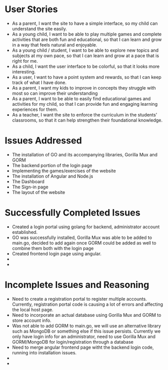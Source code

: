 # User Stories
- As a parent, I want the site to have a simple interface, so my child can understand the site easily.
- As a young child, I want to be able to play multiple games and complete activities that are both fun and educational, so that I can learn and grow in a way that feels natural and enjoyable.
- As a young child / student, I want to be able to explore new topics and subjects at my own pace, so that I can learn and grow at a pace that is right for me.
- As a child, I want the user interface to be colorful, so that it looks more interesting.
- As a user, I want to have a point system and rewards, so that I can keep track of what I have done.
- As a parent, I want my kids to improve in concepts they struggle with most so can improve their understanding
- As a parent, I want to be able to easily find educational games and activities for my child, so that I can provide fun and engaging learning experiences for them.
- As a teacher, I want the site to enforce the curriculum in the students’ classrooms, so that it can help strengthen their foundational knowledge.


# Issues Addressed
- The installation of GO and its accompanying libraries, Gorilla Mux and GORM
- The backend portion of the login page
- Implementing the games/exercises of the website
- The installation of Angular and Node.js
- The Dashboard
- The Sign-in page
- The layout of the website

# Successfully Completed Issues
- Created a login portal using golang for backend, administrator account established.
- GO was successfully installed, Gorilla Mux was able to be added to main.go, decided to add again once GORM could be added as well to combine them both with the login page
- Created frontend login page using angular.
-
-

# Incomplete Issues and Reasoning
- Need to create a registration portal to register multiple accounts. Currently, registration portal code is causing a lot of errors and affecting the local host page.
- Need to incorporate an actual database using Gorilla Mux and GORM to store account info. 
- Was not able to add GORM to main.go, we will use an alternative library such as MongoDB or something else if this issue persists. Currently we only have login info for an administrator, need to use Gorilla Mux and GORM/MongoDB for login/registration through a database
- Need to merge angular frontend page witht the backend login code, running into installation issues.
-
-
